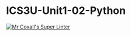 # ICS3U-Unit1-02-Python

[![Mr Coxall's Super Linter](https://github.com/lucas-leblanc/ICS3U-Unit1-02-Python/workflows/Mr%20Coxall's%20Super%20Linter/badge.svg)](https://github.com/lucas-leblanc/ICS3U-Unit1-02-Python/actions/)


